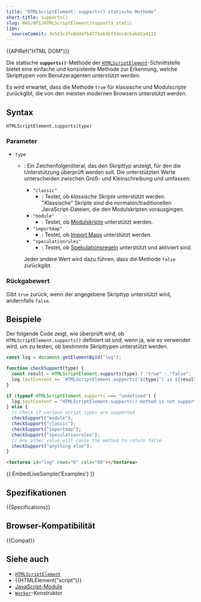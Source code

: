 ```yaml
---
title: "HTMLScriptElement: supports() statische Methode"
short-title: supports()
slug: Web/API/HTMLScriptElement/supports_static
l10n:
  sourceCommit: 3e543cdfe8dddfb4774a64bf3decdcbab42a4111
---
```


{{APIRef("HTML DOM")}}

Die statische **`supports()`**-Methode der [`HTMLScriptElement`](/de/docs/Web/API/HTMLScriptElement)-Schnittstelle bietet eine einfache und konsistente Methode zur Erkennung, welche Skripttypen vom Benutzeragenten unterstützt werden.

Es wird erwartet, dass die Methode `true` für klassische und Modulscripte zurückgibt, die von den meisten modernen Browsern unterstützt werden.

## Syntax

```js-nolint
HTMLScriptElement.supports(type)
```

### Parameter

- `type`

  - : Ein Zeichenfolgenliteral, das den Skripttyp anzeigt, für den die Unterstützung überprüft werden soll.
    Die unterstützten Werte unterscheiden zwischen Groß- und Kleinschreibung und umfassen:

    - `"classic"`
      - : Testet, ob _klassische Skripte_ unterstützt werden.
        "Klassische" Skripte sind die normalen/traditionellen JavaScript-Dateien, die den Modulskripten vorausgingen.
    - `"module"`
      - : Testet, ob [Modulskripte](/de/docs/Web/JavaScript/Guide/Modules) unterstützt werden.
    - `"importmap"`
      - : Testet, ob [Import Maps](/de/docs/Web/HTML/Reference/Elements/script/type/importmap) unterstützt werden.
    - `"speculationrules"`
      - : Testet, ob [Spekulationsregeln](/de/docs/Web/API/Speculation_Rules_API) unterstützt und aktiviert sind.

    Jeder andere Wert wird dazu führen, dass die Methode `false` zurückgibt.

### Rückgabewert

Gibt `true` zurück, wenn der angegebene Skripttyp unterstützt wird, andernfalls `false`.

## Beispiele

Der folgende Code zeigt, wie überprüft wird, ob `HTMLScriptElement.supports()` definiert ist und, wenn ja, wie es verwendet wird, um zu testen, ob bestimmte Skripttypen unterstützt werden.

```js
const log = document.getElementById("log");

function checkSupport(type) {
  const result = HTMLScriptElement.supports(type) ? "true" : "false";
  log.textContent += `HTMLScriptElement.supports('${type}') is ${result}\n`;
}

if (typeof HTMLScriptElement.supports === "undefined") {
  log.textContent = "HTMLScriptElement.supports() method is not supported";
} else {
  // Check if various script types are supported
  checkSupport("module");
  checkSupport("classic");
  checkSupport("importmap");
  checkSupport("speculationrules");
  // Any other value will cause the method to return false
  checkSupport("anything else");
}
```

```html hidden
<textarea id="log" rows="6" cols="80"></textarea>
```

{{ EmbedLiveSample('Examples') }}

## Spezifikationen

{{Specifications}}

## Browser-Kompatibilität

{{Compat}}

## Siehe auch

- [`HTMLScriptElement`](/de/docs/Web/API/HTMLScriptElement)
- {{HTMLElement("script")}}
- [JavaScript-Module](/de/docs/Web/JavaScript/Guide/Modules)
- [`Worker`](/de/docs/Web/API/Worker/Worker)-Konstruktor
